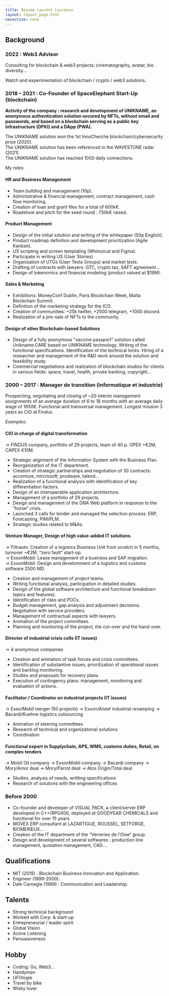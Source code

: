 ```yaml
---
title: Resume Laurent Lourenco
layout: layout_page.html
navactive: none
---
```


## Background

### 2022 : Web3 Advisor

Consulting for blockchain & web3 projects: cinematography, avatar, bio diversity...

Watch and experimentation of blockchain / crypto / web3 solutions.

### 2018 – 2021 : Co-Founder of SpaceElephant Start-Up (blockchain)

**Activity of the company : research and development of UNIKNAME, an anonymous authentication solution secured by NFTs, without email and passwords, and based on a blockchain serving as a public key infrastructure (DPKI) and a DApp (PWA).**

The UNIKNAME solution won the 1st InnoCherche blockchain/cybersecurity prize (2020).  
The UNIKNAME solution has been referenced in the WAVESTONE radar (2021).  
The UNIKNAME solution has reached 1000 daily connections.

My roles:

#### HR and Business Management

- Team building and management (10p).
- Administrative & financial management, contract management, cash flow monitoring.
- Creation of loan and grant files for a total of 600k€.
- Roadshow and pitch for the seed round : 730k€ raised.

#### Product Management

- Design of the initial solution and writing of the whitepaper (50p English).
- Product roadmap definition and development prioritization (Agile Kanban).
- UX scripting and screen templating (Whimzical and Figma).
- Participate in writing US (User Stories)
- Organization of UTGs (User Tests Groups) and market tests.
- Drafting of contracts with lawyers: GTC, crypto tax, SAFT agreement...
- Design of tokenomics and financial modeling (product valued at $19M).

#### Sales & Marketing

- Exhibitions: MoneyConf Dublin, Paris Blockchain Week, Malta Blockchain Summit.
- Definition of the marketing strategy for the ICO.
- Creation of communities: +25k twitter, +2500 telegram, +1000 discord.
- Realization of a pre-sale of NFTs to the community.


#### Design of other Blockchain-based Solutions

-  Design of a fully anonymous "vaccine passport" solution called Unikname.CARE based on UNIKNAME technology. Writing of the functional specifications. Identification of the technical locks. Hiring of a researcher and management of the R&D work around the solution and feasibility study.
-  Commercial negotiations and realization of blockchain studies for clients in various fields: space, travel, health, private banking, copyright... 


### 2000 – 2017 : Manager de transition (informatique et industrie)

Prospecting, negotiating and closing of ~20 interim management assignments of an average duration of 6 to 18 months with an average daily wage of 1650€. Functional and transversal management. Longest mission 3 years as CIO at Findus.

_Exemples:_

#### CIO in charge of digital transformation

→ FINDUS company, portfolio of 29 projects, team of 40 p. OPEX +€2M, CAPEX €10M.  

- Strategic alignment of the Information System with the Business Plan.
- Reorganization of the IT department.
- Creation of strategic partnerships and negotiation of 30 contracts: accenture, mircrosoft, prodware, talend...
- Realization of a functional analysis with identification of key differentiation factors.
- Design of an interoperable application architecture.
- Management of a portfolio of 29 projects.
- Design and management of the DNA Web platform in response to the “horse“ crisis.
- Launched 3 calls for tender and managed the selection process: ERP, Forecasting, PIM/PLM.
- Strategic studies related to M&As.

#### Venture Manager, Design of high value-added IT solutions. 

→ Filtrauto: Creation of a logistics Business Unit from scratch in 5 months, turnover ~€2M, “zero fault“ start-up.  
→ ExxonMobil: Lease management of a business and SAP migration.  
→ ExxonMobil: Design and develomment of a logistics and customs software 2500 MD.

-  Creation and management of project teams.  
-  Writing functional analysis, participation in detailed studies. 
-  Design of the global software architecture and functional breakdown (epics and features).
-  Identification of risks and POCs. 
-  Budget management, gap analysis and adjustment decisions. Negotiation with service providers. 
-  Management of contractual aspects with lawyers. 
-  Animation of the project committees. 
-  Planning and monitoring of the project, the cut-over and the hand-over.

#### Director of industrial crisis cells (IT issues)

→ 4 anonymous companies

- Creation and animation of task forces and crisis committees. 
- Identification of substantive issues, prioritization of operational issues and backlog monitoring.
- Studies and proposals for recovery plans
- Execution of contingency plans: management, monitoring and evaluation of actions.

#### Facilitator / Coordinator on industrial projects (IT issues)

→ Esso/Mobil merger (50 projects)
→ Exxon/Alstef industrial revamping
→ Bacardi/Kuehne logistics outsourcing

- Animation of steering committees
- Research of technical and organizational solutions
- Coordination

#### Functional expert in Supplychain, APS, WMS, customs duties, Retail, on complex tenders

→ Mobil Oil company
→ ExxonMobil company
→ Bacardi company
→ Mory/Amor deal
→ Mory/Parrot deal
→ Atos Origin/Total deal

- Studies, analysis of needs, writting specifications
- Research of solutions with the engineering offices

### Before 2000
- Co-founder and developer of VISUAL PACK, a client/server ERP developed in C++/RPG400, deployed at GOODYEAR CHEMICALS and functional for over 15 years.
- MOVEX ERP consultant at LAZARTIGUE, ROUSSEL, SETFORGE, BIOMERIEUX...
- Creation of the IT department of the “Verreries de l'Oise“ group.
- Design and development of several softwares : production line management, quotation management, CAD....

## Qualifications
- MIT (2019) : Blockchain Business Innovation and Application.
- Engineer (1999-2000).
- Dale Carnegie (1999) : Communication and Leadership.

## Talents
- Strong technical background
- Worked with Corp. & start-up
- Entrepreneurial / leader spirit
- Global Vision
- Active Listening
- Persuasiveness

## Hobby
- Coding: Go, Web3...
- Handyman 
- UFOlogie
- Travel by bike
- Wisky lover